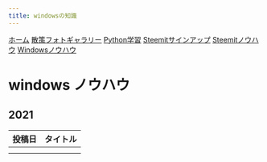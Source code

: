 ```yaml
---
title: windowsの知識
---
```


[ホーム](./) [散策フォトギャラリー](./photogarally.html) [Python学習](./python.html) [Steemitサインアップ](./steemitsignup.html) [Steemitノウハウ](./steemittips.html) [Windowsノウハウ](./windowstips.html)

# windows ノウハウ

## 2021

|投稿日|タイトル|
|--|---|
|||
|||



